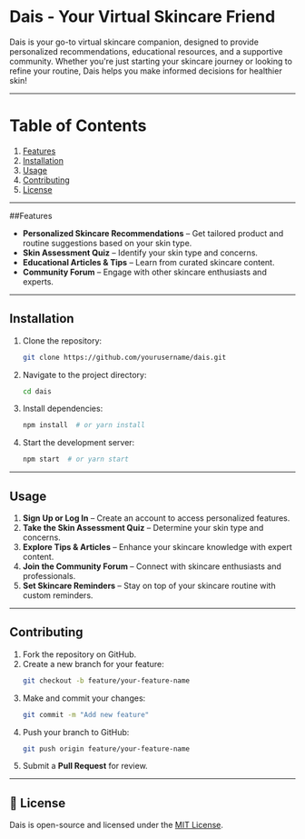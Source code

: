 # Dais - Your Virtual Skincare Friend

Dais is your go-to virtual skincare companion, designed to provide personalized recommendations, educational resources, and a supportive community. Whether you're just starting your skincare journey or looking to refine your routine, Dais helps you make informed decisions for healthier skin!

---

# Table of Contents

1. [Features](#features)
2. [Installation](#installation)
3. [Usage](#usage)
4. [Contributing](#contributing)
5. [License](#license)

---

##Features

- **Personalized Skincare Recommendations** – Get tailored product and routine suggestions based on your skin type.
- **Skin Assessment Quiz** – Identify your skin type and concerns.
- **Educational Articles & Tips** – Learn from curated skincare content.
- **Community Forum** – Engage with other skincare enthusiasts and experts.

---

## Installation

1. Clone the repository:
   ```sh
   git clone https://github.com/yourusername/dais.git
   ```
2. Navigate to the project directory:
   ```sh
   cd dais
   ```
3. Install dependencies:
   ```sh
   npm install  # or yarn install
   ```
4. Start the development server:
   ```sh
   npm start  # or yarn start
   ```

---

## Usage

1. **Sign Up or Log In** – Create an account to access personalized features.
2. **Take the Skin Assessment Quiz** – Determine your skin type and concerns.
3. **Explore Tips & Articles** – Enhance your skincare knowledge with expert content.
4. **Join the Community Forum** – Connect with skincare enthusiasts and professionals.
5. **Set Skincare Reminders** – Stay on top of your skincare routine with custom reminders.

---

## Contributing



1. Fork the repository on GitHub.
2. Create a new branch for your feature:
   ```sh
   git checkout -b feature/your-feature-name
   ```
3. Make and commit your changes:
   ```sh
   git commit -m "Add new feature"
   ```
4. Push your branch to GitHub:
   ```sh
   git push origin feature/your-feature-name
   ```
5. Submit a **Pull Request** for review.

---

## 📜 License

Dais is open-source and licensed under the [MIT License](LICENSE).
